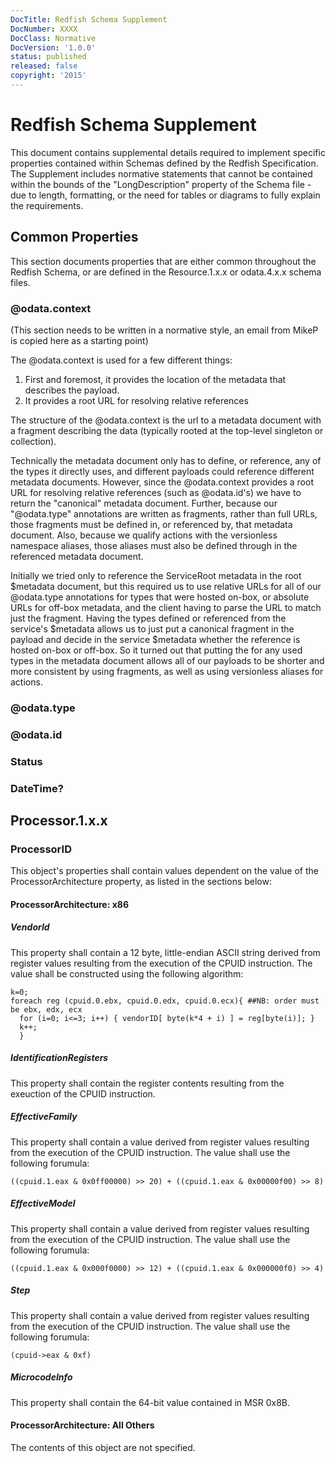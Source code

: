 ```yaml
---
DocTitle: Redfish Schema Supplement
DocNumber: XXXX
DocClass: Normative
DocVersion: '1.0.0'
status: published
released: false
copyright: '2015'
---
```


# Redfish Schema Supplement

This document contains supplemental details required to implement specific properties contained within Schemas defined by the Redfish Specification.  The Supplement includes normative statements that cannot be contained within the bounds of the "LongDescription" property of the Schema file - due to length, formatting, or the need for tables or diagrams to fully explain the requirements.

## Common Properties

This section documents properties that are either common throughout the Redfish Schema, or are defined in the Resource.1.x.x or odata.4.x.x schema files.

### @odata.context

(This section needs to be written in a normative style, an email from MikeP is copied here as a starting point)

The @odata.context is used for a few different things:
1)	First and foremost, it provides the location of the metadata that describes the payload.
2)	It provides a root URL for resolving relative references

The structure of the @odata.context is the url to a metadata document with a fragment describing the data (typically rooted at the top-level singleton or collection).

Technically the metadata document only has to define, or reference, any of the types it directly uses, and different payloads could reference different metadata documents. However, since the @odata.context provides a root URL for resolving relative references (such as @odata.id's) we have to return the "canonical" metadata document.  Further, because our "@odata.type" annotations are written as fragments, rather than full URLs, those fragments must be defined in, or referenced by, that metadata document. Also, because we qualify actions with the versionless namespace aliases, those aliases must also be defined through <references> in the referenced metadata document.

Initially we tried only to reference the ServiceRoot metadata in the root $metadata document, but this required us to use relative URLs for all of our @odata.type annotations for types that were hosted on-box, or absolute URLs for off-box metadata, and the client having to parse the URL to match just the fragment. Having the types defined or referenced from the service's $metadata allows us to just put a canonical fragment in the payload and decide in the service $metadata whether the reference is hosted on-box or off-box.  So it turned out that putting the <References> for any used types in the metadata document allows all of our payloads to be shorter and more consistent by using fragments, as well as using versionless aliases for actions.

### @odata.type

### @odata.id

### Status

### DateTime?

## Processor.1.x.x

### ProcessorID

This object's properties shall contain values dependent on the value of the ProcessorArchitecture property, as listed in the sections below:

#### ProcessorArchitecture: x86

##### VendorId

This property shall contain a 12 byte, little-endian ASCII string derived from register values resulting from the execution of the CPUID instruction.  The value shall be constructed using the following algorithm:

~~~
k=0;
foreach reg (cpuid.0.ebx, cpuid.0.edx, cpuid.0.ecx){ ##NB: order must be ebx, edx, ecx
  for (i=0; i<=3; i++) { vendorID[ byte(k*4 + i) ] = reg[byte(i)]; }
  k++;
  }
~~~

##### IdentificationRegisters

This property shall contain the register contents resulting from the exeuction of the CPUID instruction.

##### EffectiveFamily

This property shall contain a value derived from register values resulting from the execution of the CPUID instruction.  The value shall use the following forumula:
~~~ 
((cpuid.1.eax & 0x0ff00000) >> 20) + ((cpuid.1.eax & 0x00000f00) >> 8)  
~~~

##### EffectiveModel

This property shall contain a value derived from register values resulting from the execution of the CPUID instruction.  The value shall use the following forumula:
~~~
((cpuid.1.eax & 0x000f0000) >> 12) + ((cpuid.1.eax & 0x000000f0) >> 4)
~~~

##### Step

This property shall contain a value derived from register values resulting from the execution of the CPUID instruction.  The value shall use the following forumula:
~~~
(cpuid->eax & 0xf)
~~~

##### MicrocodeInfo

This property shall contain the 64-bit value contained in MSR 0x8B.

#### ProcessorArchitecture: All Others

The contents of this object are not specified.
